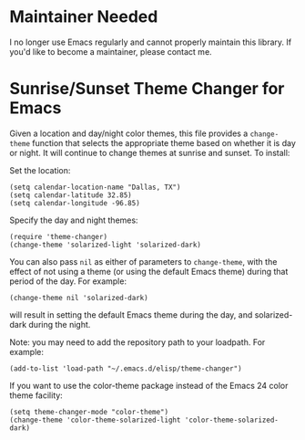 Maintainer Needed
=================
I no longer use Emacs regularly and cannot properly maintain this
library. If you'd like to become a maintainer, please contact me.

Sunrise/Sunset Theme Changer for Emacs
======================================

Given a location and day/night color themes, this file provides a
`change-theme` function that selects the appropriate theme based on
whether it is day or night. It will continue to change themes at
sunrise and sunset. To install:

Set the location:

    (setq calendar-location-name "Dallas, TX") 
    (setq calendar-latitude 32.85)
    (setq calendar-longitude -96.85)

Specify the day and night themes:

    (require 'theme-changer)
    (change-theme 'solarized-light 'solarized-dark)

You can also pass `nil` as either of parameters to `change-theme`, with the
effect of not using a theme (or using the default Emacs theme) during that
period of the day. For example:

    (change-theme nil 'solarized-dark)

will result in setting the default Emacs theme during the day, and
solarized-dark during the night.

Note: you may need to add the repository path to your loadpath. For
example:

    (add-to-list 'load-path "~/.emacs.d/elisp/theme-changer")

If you want to use the color-theme package instead of the Emacs 24 color
theme facility:

    (setq theme-changer-mode "color-theme")
    (change-theme 'color-theme-solarized-light 'color-theme-solarized-dark)
